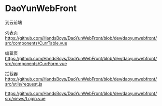 # DaoYunWebFront
到云前端


列表页  https://github.com/HandsBoys/DaoYunWebFront/blob/dev/daoyunwebfront/src/components/CurrTable.vue   


编辑页   https://github.com/HandsBoys/DaoYunWebFront/blob/dev/daoyunwebfront/src/components/CurrForm.vue


拦截器  https://github.com/HandsBoys/DaoYunWebFront/blob/dev/daoyunwebfront/src/utils/request.js


https://github.com/HandsBoys/DaoYunWebFront/blob/dev/daoyunwebfront/src/views/Login.vue
